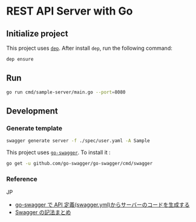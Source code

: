 # REST API Server with Go

## Initialize project

This project uses [`dep`](https://github.com/golang/dep). After install `dep`, run the following command:

```sh
dep ensure
```

## Run

```sh
go run cmd/sample-server/main.go --port=8080
```

## Development

### Generate template

```sh
swagger generate server -f ./spec/user.yaml -A Sample
```

This project uses [`go-swagger`](https://github.com/go-swagger/go-swagger). To install it :

```sh
go get -u github.com/go-swagger/go-swagger/cmd/swagger
```

### Reference

JP

- [go-swagger で API 定義(swagger.yml)からサーバーのコードを生成する](https://qiita.com/croquette0212/items/f7a21608b1eec1446c1c)
- [Swagger の記法まとめ](https://qiita.com/rllllho/items/53a0023b32f4c0f8eabb)
